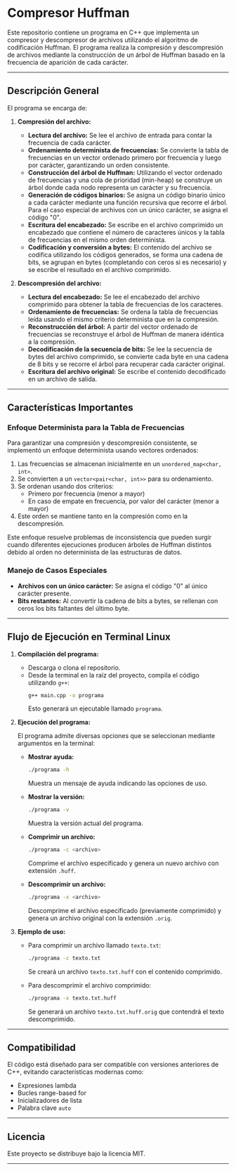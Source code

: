 # Compresor Huffman

Este repositorio contiene un programa en C++ que implementa un compresor y descompresor de archivos utilizando el algoritmo de codificación Huffman. El programa realiza la compresión y descompresión de archivos mediante la construcción de un árbol de Huffman basado en la frecuencia de aparición de cada carácter.

---

## Descripción General

El programa se encarga de:

1. **Compresión del archivo:**
   - **Lectura del archivo:** Se lee el archivo de entrada para contar la frecuencia de cada carácter.
   - **Ordenamiento determinista de frecuencias:** Se convierte la tabla de frecuencias en un vector ordenado primero por frecuencia y luego por carácter, garantizando un orden consistente.
   - **Construcción del árbol de Huffman:** Utilizando el vector ordenado de frecuencias y una cola de prioridad (min-heap) se construye un árbol donde cada nodo representa un carácter y su frecuencia.
   - **Generación de códigos binarios:** Se asigna un código binario único a cada carácter mediante una función recursiva que recorre el árbol. Para el caso especial de archivos con un único carácter, se asigna el código "0".
   - **Escritura del encabezado:** Se escribe en el archivo comprimido un encabezado que contiene el número de caracteres únicos y la tabla de frecuencias en el mismo orden determinista.
   - **Codificación y conversión a bytes:** El contenido del archivo se codifica utilizando los códigos generados, se forma una cadena de bits, se agrupan en bytes (completando con ceros si es necesario) y se escribe el resultado en el archivo comprimido.

2. **Descompresión del archivo:**
   - **Lectura del encabezado:** Se lee el encabezado del archivo comprimido para obtener la tabla de frecuencias de los caracteres.
   - **Ordenamiento de frecuencias:** Se ordena la tabla de frecuencias leída usando el mismo criterio determinista que en la compresión.
   - **Reconstrucción del árbol:** A partir del vector ordenado de frecuencias se reconstruye el árbol de Huffman de manera idéntica a la compresión.
   - **Decodificación de la secuencia de bits:** Se lee la secuencia de bytes del archivo comprimido, se convierte cada byte en una cadena de 8 bits y se recorre el árbol para recuperar cada carácter original.
   - **Escritura del archivo original:** Se escribe el contenido decodificado en un archivo de salida.

---

## Características Importantes

### Enfoque Determinista para la Tabla de Frecuencias

Para garantizar una compresión y descompresión consistente, se implementó un enfoque determinista usando vectores ordenados:

1. Las frecuencias se almacenan inicialmente en un `unordered_map<char, int>`.
2. Se convierten a un `vector<pair<char, int>>` para su ordenamiento.
3. Se ordenan usando dos criterios:
   - Primero por frecuencia (menor a mayor)
   - En caso de empate en frecuencia, por valor del carácter (menor a mayor)
4. Este orden se mantiene tanto en la compresión como en la descompresión.

Este enfoque resuelve problemas de inconsistencia que pueden surgir cuando diferentes ejecuciones producen árboles de Huffman distintos debido al orden no determinista de las estructuras de datos.

### Manejo de Casos Especiales

- **Archivos con un único carácter:** Se asigna el código "0" al único carácter presente.
- **Bits restantes:** Al convertir la cadena de bits a bytes, se rellenan con ceros los bits faltantes del último byte.

---

## Flujo de Ejecución en Terminal Linux

1. **Compilación del programa:**
   - Descarga o clona el repositorio.
   - Desde la terminal en la raíz del proyecto, compila el código utilizando `g++`:
     ```bash
     g++ main.cpp -o programa
     ```
     Esto generará un ejecutable llamado `programa`.

2. **Ejecución del programa:**
   
   El programa admite diversas opciones que se seleccionan mediante argumentos en la terminal:

   - **Mostrar ayuda:**
     ```bash
     ./programa -h
     ```
     Muestra un mensaje de ayuda indicando las opciones de uso.

   - **Mostrar la versión:**
     ```bash
     ./programa -v
     ```
     Muestra la versión actual del programa.

   - **Comprimir un archivo:**
     ```bash
     ./programa -c <archivo>
     ```
     Comprime el archivo especificado y genera un nuevo archivo con extensión `.huff`.

   - **Descomprimir un archivo:**
     ```bash
     ./programa -x <archivo>
     ```
     Descomprime el archivo especificado (previamente comprimido) y genera un archivo original con la extensión `.orig`.

3. **Ejemplo de uso:**
   - Para comprimir un archivo llamado `texto.txt`:
     ```bash
     ./programa -c texto.txt
     ```
     Se creará un archivo `texto.txt.huff` con el contenido comprimido.

   - Para descomprimir el archivo comprimido:
     ```bash
     ./programa -x texto.txt.huff
     ```
     Se generará un archivo `texto.txt.huff.orig` que contendrá el texto descomprimido.

---

## Compatibilidad

El código está diseñado para ser compatible con versiones anteriores de C++, evitando características modernas como:
- Expresiones lambda
- Bucles range-based for
- Inicializadores de lista
- Palabra clave `auto`

---

## Licencia

Este proyecto se distribuye bajo la licencia MIT.

---
